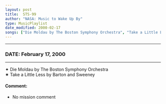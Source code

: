 ```yaml
---
layout: post
title:  STS-99
author: "NASA: Music to Wake Up By"
type: MusicPlaylist
date_modified: 2000-02-17
songs: ["Die Moldau by The Boston Symphony Orchestra", "Take a Little Less by Barton and Sweeney"]
---
```


----
### DATE: February 17, 2000
----
✦ Die Moldau by The Boston Symphony Orchestra  &nbsp;<br />
✷ Take a Little Less by Barton and Sweeney

#### Comment:
* No mission comment



<br/>
<center>
	<a target="_blank"
	   href="https://twitter.com/intent/tweet?hashtags=Space,NASA,Playlist,NASAWakeupCalls,SpaceProgram&text={{ page.author}}, '{{ page.songs.first }}' {{ page.title }}, {{ page.date | date: '%B %d, %Y' }}. {{ site.url }}{{ page.url }} @nasawakeupcalls">
	   <i class="fab fa-twitter" alt="Tweet this page" style="font-size: 1.3em;"></i>
	</a>
	&nbsp; 	<i class="fas fa-user-astronaut" style="font-size: 1.5em;"></i> &nbsp;
    <a type="amzn" search="'Die Moldau by The Boston Symphony Orchestra' or 'Take a Little Less by Barton and Sweeney'" category="popular music">
        <i class="fab fa-amazon" style="font-size: 1.3em;"></i>
    </a>
</center>
